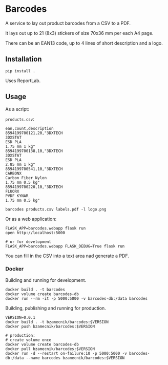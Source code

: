 # Barcodes

A service to lay out product barcodes from a CSV to a PDF.

It lays out up to 21 (8x3) stickers of size 70x36 mm per each A4 page.

There can be an EAN13 code, up to 4 lines of short description and a logo.

## Installation

```shell
pip install .
```

Uses ReportLab.

## Usage

As a script:

`products.csv`:

```
ean,count,description
8594199700121,20,"3DXTECH
3DXSTAT
ESD PLA
1.75 mm 1 kg"
8594199700138,10,"3DXTECH
3DXSTAT
ESD PLA
2.85 mm 1 kg"
8594199700541,10,"3DXTECH
CARBONX
Carbon Fiber Nylon
1.75 mm 0.5 kg"
8594199700220,10,"3DXTECH
FLUORX
PVDF KYNAR
1.75 mm 0.5 kg"
```

```shell
barcodes products.csv labels.pdf -l logo.png
```

Or as a web application:

```shell
FLASK_APP=barcodes.webapp flask run
open http://localhost:5000

# or for development
FLASK_APP=barcodes.webapp FLASK_DEBUG=True flask run
```

You can fill in the CSV into a text area nad generate a PDF.

### Docker

Building and running for development.

```shell
docker build . -t barcodes
docker volume create barcodes-db
docker run --rm -it -p 5000:5000 -v barcodes-db:/data barcodes
```

Building, publishing and running for production.

```shell
VERSION=0.0.1
docker build . -t bzamecnik/barcodes:$VERSION
docker push bzamecnik/barcodes:$VERSION

# production:
# create volume once
docker volume create barcodes-db
docker pull bzamecnik/barcodes:$VERSION
docker run -d --restart on-failure:10 -p 5000:5000 -v barcodes-db:/data --name barcodes bzamecnik/barcodes:$VERSION
```
